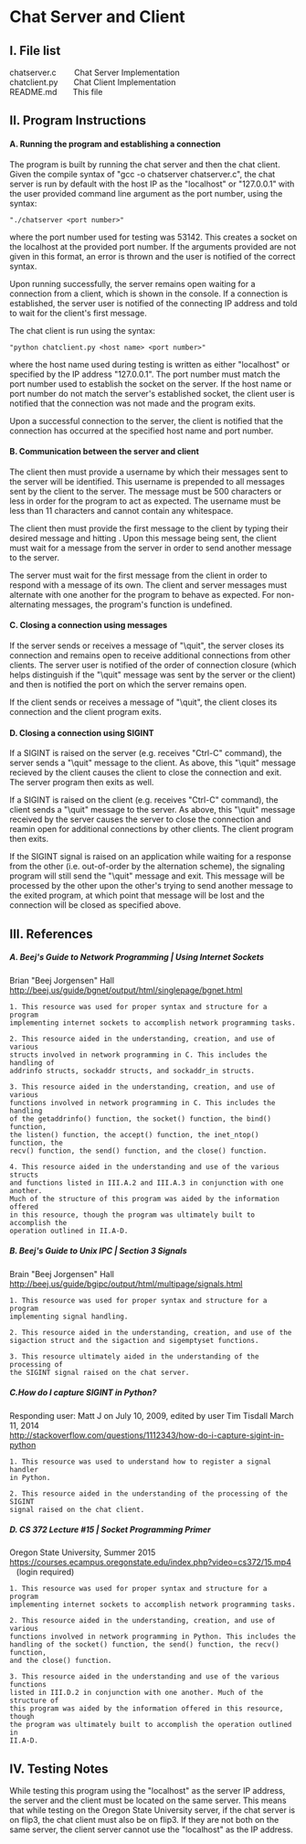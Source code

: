 # Chat Server and Client
## I. File list
chatserver.c&nbsp;&nbsp;&nbsp;&nbsp;&nbsp;&nbsp;&nbsp;&nbsp;Chat Server Implementation<br />
chatclient.py&nbsp;&nbsp;&nbsp;&nbsp;&nbsp;&nbsp;&nbsp;Chat Client Implementation<br />
README.md&nbsp;&nbsp;&nbsp;&nbsp;&nbsp;&nbsp;&nbsp;This file<br />


## II. Program Instructions

#### A. Running the program and establishing a connection

The program is built by running the chat server and then the chat client.
Given the compile syntax of "gcc -o chatserver chatserver.c", the chat server
is run by default with the host IP as the "localhost" or "127.0.0.1" with the
user provided command line argument as the port number, using the syntax:
	
	"./chatserver <port number>"

where the port number used for testing was 53142. This creates a socket on the
localhost at the provided port number. If the arguments provided are not given
in this format, an error is thrown and the user is notified of the correct
syntax.

Upon running successfully, the server remains open waiting for a connection
from a client, which is shown in the console. If a connection is established,
the server user is notified of the connecting IP address and told to wait for
the client's first message.

The chat client is run using the syntax:

 	"python chatclient.py <host name> <port number>"

where the host name used during testing is written as either "localhost" or
specified by the IP address "127.0.0.1". The port number must match the port
number used to establish the socket on the server. If the host name or port 
number do not match the server's established socket, the client user is
notified that the connection was not made and the program exits.

Upon a successful connection to the server, the client is notified that the
connection has occurred at the specified host name and port number.


#### B. Communication between the server and client

The client then must provide a username by which their messages sent to the
server will be identified. This username is prepended to all messages sent by
the client to the server. The message must be 500 characters or less in order
for the program to act as expected. The username must be less than 11 
characters and cannot contain any whitespace.

The client then must provide the first message to the client by typing their 
desired message and hitting <Enter>. Upon this message being sent, the client
must wait for a message from the server in order to send another message to the
server.

The server must wait for the first message from the client in order to respond
with a message of its own. The client and server messages must alternate with 
one another for the program to behave as expected. For non-alternating
messages, the program's function is undefined.


#### C. Closing a connection using messages

If the server sends or receives a message of "\quit", the server closes its 
connection and remains open to receive additional connections from other 
clients. The server user is notified of the order of connection closure (which
helps distinguish if the "\quit" message was sent by the server or the client)
and then is notified the port on which the server remains open.

If the client sends or receives a message of "\quit", the client closes its
connection and the client program exits.


#### D. Closing a connection using SIGINT

If a SIGINT is raised on the server (e.g. receives "Ctrl-C" command), the
server sends a "\quit" message to the client. As above, this "\quit" message
recieved by the client causes the client to close the connection and exit. The
server program then exits as well.

If a SIGINT is raised on the client (e.g. receives "Ctrl-C" command), the
client sends a "\quit" message to the server. As above, this "\quit" message
received by the server causes the server to close the connection and reamin
open for additional connections by other clients. The client program then
exits.

If the SIGINT signal is raised on an application while waiting for a response
from the other (i.e. out-of-order by the alternation scheme), the signaling
program will still send the "\quit" message and exit. This message will be 
processed by the other upon the other's trying to send another message to the
exited program, at which point that message will be lost and the connection
will be closed as specified above. 


## III. References

##### A. Beej's Guide to Network Programming | Using Internet Sockets
Brian "Beej Jorgensen" Hall<br />
http://beej.us/guide/bgnet/output/html/singlepage/bgnet.html

	1. This resource was used for proper syntax and structure for a program
	implementing internet sockets to accomplish network programming tasks.

	2. This resource aided in the understanding, creation, and use of various
	structs involved in network programming in C. This includes the handling of
	addrinfo structs, sockaddr structs, and sockaddr_in structs.

	3. This resource aided in the understanding, creation, and use of various
	functions involved in network programming in C. This includes the handling
	of the getaddrinfo() function, the socket() function, the bind() function,
	the listen() function, the accept() function, the inet_ntop() function, the
	recv() function, the send() function, and the close() function.

	4. This resource aided in the understanding and use of the various structs
	and functions listed in III.A.2 and III.A.3 in conjunction with one another.
	Much of the structure of this program was aided by the information offered
	in this resource, though the program was ultimately built to accomplish the
	operation outlined in II.A-D. 


##### B. Beej's Guide to Unix IPC | Section 3 Signals
Brain "Beej Jorgensen" Hall<br />
http://beej.us/guide/bgipc/output/html/multipage/signals.html

	1. This resource was used for proper syntax and structure for a program
	implementing signal handling.

	2. This resource aided in the understanding, creation, and use of the 
	sigaction struct and the sigaction and sigemptyset functions.

	3. This resource ultimately aided in the understanding of the processing of
	the SIGINT signal raised on the chat server.


##### C.How do I capture SIGINT in Python?
Responding user: Matt J on July 10, 2009, edited by user Tim Tisdall March 11, 2014<br />
http://stackoverflow.com/questions/1112343/how-do-i-capture-sigint-in-python

	1. This resource was used to understand how to register a signal handler
	in Python.

	2. This resource aided in the understanding of the processing of the SIGINT
	signal raised on the chat client.


##### D. CS 372 Lecture #15 | Socket Programming Primer
Oregon State University, Summer 2015<br />
https://courses.ecampus.oregonstate.edu/index.php?video=cs372/15.mp4<br />
&nbsp;&nbsp;&nbsp;(login required)

	1. This resource was used for proper syntax and structure for a program
	implementing internet sockets to accomplish network programming tasks.

	2. This resource aided in the understanding, creation, and use of various
	functions involved in network programming in Python. This includes the 
	handling of the socket() function, the send() function, the recv() function,
	and the close() function.

	3. This resource aided in the understanding and use of the various functions
	listed in III.D.2 in conjunction with one another. Much of the structure of 
	this program was aided by the information offered in this resource, though 
	the program was ultimately built to accomplish the operation outlined in 
	II.A-D.


## IV. Testing Notes

While testing this program using the "localhost" as the server IP address, the 
server and the client must be located on the same server. This means that while
testing on the Oregon State University server, if the chat server is on flip3,
the chat client must also be on flip3. If they are not both on the same server,
the client server cannot use the "localhost" as the IP address.
